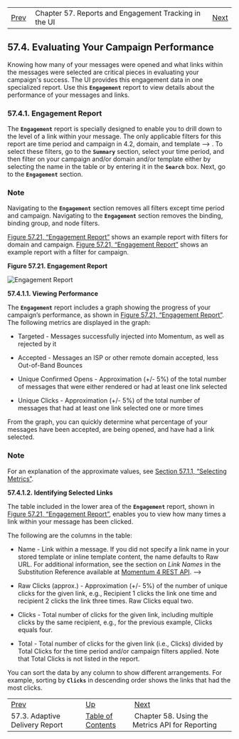 |     |     |     |
| --- | --- | --- |
| [Prev](web-ui.reports.adaptive.delivery)  | Chapter 57. Reports and Engagement Tracking in the UI |  [Next](reporting_metrics) |

## 57.4. Evaluating Your Campaign Performance

Knowing how many of your messages were opened and what links within the messages were selected are critical pieces in evaluating your campaign's success. The UI provides this engagement data in one specialized report. Use this **`Engagement`** report to view details about the performance of your messages and links.

### 57.4.1. Engagement Report

The **`Engagement`**  report is specially designed to enable you to drill down to the level of a link within your message. The only applicable filters for this report are time period and campaign in 4.2, domain, and template --> . To select these filters, go to the **`Summary`** section, select your time period, and then filter on your campaign and/or domain and/or template either by selecting the name in the table or by entering it in the **`Search`** box. Next, go to the **`Engagement`**  section.

### Note

Navigating to the **`Engagement`**  section removes all filters except time period and campaign. Navigating to the **`Engagement`**  section removes the binding, binding group, and node filters.

[Figure 57.21, “Engagement Report”](web-ui.reports.evaluating.campaign.performance#figure_engagement_report "Figure 57.21. Engagement Report") shows an example report with filters for domain and campaign. [Figure 57.21, “Engagement Report”](web-ui.reports.evaluating.campaign.performance#figure_engagement_report "Figure 57.21. Engagement Report") shows an example report with a filter for campaign.

<a name="figure_engagement_report"></a>

**Figure 57.21. Engagement Report**

![Engagement Report](/momentum/web-momo4/images/engagement_report.png)

**57.4.1.1. Viewing Performance**

The **`Engagement`** report includes a graph showing the progress of your campaign’s performance, as shown in [Figure 57.21, “Engagement Report”](web-ui.reports.evaluating.campaign.performance#figure_engagement_report "Figure 57.21. Engagement Report"). The following metrics are displayed in the graph:

*   Targeted - Messages successfully injected into Momentum, as well as rejected by it

*   Accepted - Messages an ISP or other remote domain accepted, less Out-of-Band Bounces

*   Unique Confirmed Opens - Approximation (+/- 5%) of the total number of messages that were either rendered or had at least one link selected

*   Unique Clicks - Approximation (+/- 5%) of the total number of messages that had at least one link selected one or more times

From the graph, you can quickly determine what percentage of your messages have been accepted, are being opened, and have had a link selected.

### Note

For an explanation of the approximate values, see [Section 57.1.1, “Selecting Metrics”](web-ui.reports#web-ui.reports.select.metrics "57.1.1. Selecting Metrics").

**57.4.1.2. Identifying Selected Links**

The table included in the lower area of the **`Engagement`** report, shown in [Figure 57.21, “Engagement Report”](web-ui.reports.evaluating.campaign.performance#figure_engagement_report "Figure 57.21. Engagement Report"), enables you to view how many times a link within your message has been clicked.

The following are the columns in the table:

*   Name - Link within a message. If you did not specify a link name in your stored template or inline template content, the name defaults to Raw URL. For additional information, see the section on *Link Names*       in the Substitution Reference available at [Momentum 4 REST API](https://support.messagesystems.com/docs/web-rest/v1_index.html). -->

*   Raw Clicks (approx.) - Approximation (+/- 5%) of the number of unique clicks for the given link, e.g., Recipient 1 clicks the link one time and recipient 2 clicks the link three times. Raw Clicks equal two.

*   Clicks - Total number of clicks for the given link, including multiple clicks by the same recipient, e.g., for the previous example, Clicks equals four.

*   Total - Total number of clicks for the given link (i.e., Clicks) divided by Total Clicks for the time period and/or campaign filters applied. Note that Total Clicks is not listed in the report.

You can sort the data by any column to show different arrangements. For example, sorting by **`Clicks`** in descending order shows the links that had the most clicks.

|     |     |     |
| --- | --- | --- |
| [Prev](web-ui.reports.adaptive.delivery)  | [Up](web-ui.reports) |  [Next](reporting_metrics) |
| 57.3. Adaptive Delivery Report  | [Table of Contents](index) |  Chapter 58. Using the Metrics API for Reporting |

